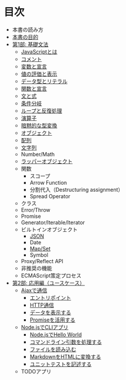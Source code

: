 # 目次

- 本書の読み方
- [本書の目的](intro/goal/README.md)
- [第1部: 基礎文法](basic/README.md)
    - [JavaScriptとは](basic/introduction/README.md)
    - [コメント](basic/comments/README.md)
    - [変数と宣言](basic/variables/README.md)
    - [値の評価と表示](basic/read-eval-print/README.md)
    - [データ型とリテラル](basic/data-type/README.md)
    - [関数と宣言](basic/function-method/README.md)
    - [文と式](basic/statement-expression/README.md)
    - [条件分岐](basic/condition/README.md)
    - [ループと反復処理](basic/loop/README.md)
    - [演算子](basic/operator/README.md)
    - [暗黙的な型変換](basic/implicit-coercion/README.md)
    - [オブジェクト](./basic/object/README.md)
    - [配列](./basic/array/README.md)
    - [文字列](./basic/string/README.md)
    - Number/Math
    - [ラッパーオブジェクト](./basic/wrapper-object/README.md)
    - 関数
        - スコープ
        - Arrow Function
        - 分割代入（Destructuring assignment）
        - Spread Operator
    - クラス
    - Error/Throw
    - Promise
    - Generator/Iterable/Iterator
    - ビルトインオブジェクト
        - [JSON](./basic/json/README.md)
        - Date
        - [Map/Set](./basic/map-and-set/README.md)
        - Symbol
    - Proxy/Reflect API
    - 非推奨の機能
    - ECMAScript策定プロセス
- [第2部: 応用編（ユースケース）](use-case/README.md)
    - [Ajaxで通信](use-case/ajaxapp/README.md)
      - [エントリポイント](use-case/ajaxapp/entrypoint/README.md)
      - [HTTP通信](use-case/ajaxapp/xhr/README.md)
      - [データを表示する](use-case/ajaxapp/display/README.md)
      - [Promiseを活用する](use-case/ajaxapp/promise/README.md)
    - [Node.jsでCLIアプリ](use-case/nodecli/README.md)
      - [Node.jsでHello World](use-case/nodecli/helloworld/README.md)
      - [コマンドライン引数を処理する](use-case/nodecli/argument-parse/README.md)
      - [ファイルを読み込む](use-case/nodecli/read-file/README.md)
      - [MarkdownをHTMLに変換する](use-case/nodecli/md-to-html/README.md)
      - [ユニットテストを記述する](use-case/nodecli/refactor-and-unittest/README.md)
    - TODOアプリ
